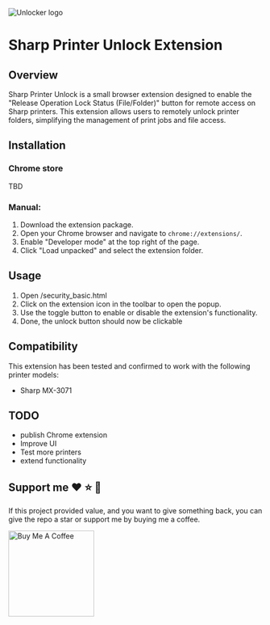 ![Unlocker logo](https://github.com/MartinWie/Sharp-Printer-Remote-Unlocker/blob/main/unlocker_logo.png)

# Sharp Printer Unlock Extension

## Overview

Sharp Printer Unlock is a small browser extension designed to enable the "Release Operation Lock Status (File/Folder)" button for remote access on Sharp printers.
This extension allows users to remotely unlock printer folders, simplifying the management of print jobs and file access.


## Installation

### Chrome store

TBD


### Manual:

1. Download the extension package.
2. Open your Chrome browser and navigate to `chrome://extensions/`.
3. Enable "Developer mode" at the top right of the page.
4. Click "Load unpacked" and select the extension folder.

## Usage

1. Open <Your-printer-ip-here>/security_basic.html
2. Click on the extension icon in the toolbar to open the popup.
3. Use the toggle button to enable or disable the extension's functionality.
4. Done, the unlock button should now be clickable


## Compatibility

This extension has been tested and confirmed to work with the following printer models:
 - Sharp MX-3071


## TODO
- publish Chrome extension
- Improve UI
- Test more printers
- extend functionality


## Support me :heart: :star: :money_with_wings:
If this project provided value, and you want to give something back, you can give the repo a star or support me by buying me a coffee.

<a href="https://buymeacoffee.com/MartinWie" target="_blank"><img src="https://cdn.buymeacoffee.com/buttons/v2/default-blue.png" alt="Buy Me A Coffee" width="170"></a>

